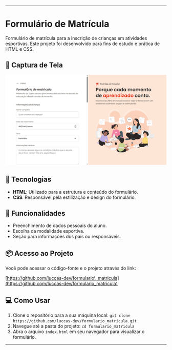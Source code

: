-----

# Formulário de Matrícula

Formulário de matrícula para a inscrição de crianças em atividades esportivas. Este projeto foi desenvolvido para fins de estudo e prática de HTML e CSS.

## 📸 Captura de Tela

![Imagem do Projeto](./assets/project-img.png)

## 🚀 Tecnologias

  - **HTML**: Utilizado para a estrutura e conteúdo do formulário.
  - **CSS**: Responsável pela estilização e design do formulário.

## 🎯 Funcionalidades

  - Preenchimento de dados pessoais do aluno.
  - Escolha da modalidade esportiva.
  - Seção para informações dos pais ou responsáveis.

## 📦 Acesso ao Projeto

Você pode acessar o código-fonte e o projeto através do link:

[https://github.com/luccas-dev/formulario\_matricula](https://github.com/luccas-dev/formulario_matricula)

## 💻 Como Usar

1.  Clone o repositório para a sua máquina local:
    `git clone https://github.com/luccas-dev/formulario_matricula.git`
2.  Navegue até a pasta do projeto:
    `cd formulario_matricula`
3.  Abra o arquivo `index.html` em seu navegador para visualizar o formulário.

-----